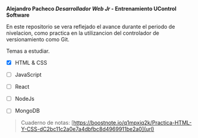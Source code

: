 **Alejandro Pacheco _Desarrollador Web Jr_ - Entrenamiento UControl Software**

  En este repositorio se vera reflejado el avance durante el periodo de nivelacion, como practica en la utilizancion del controlador de versionamiento como Git.
  
  Temas a estudiar.
  

- [x] HTML & CSS
  

- [ ] JavaScript
  

- [ ] React
  

- [ ] NodeJs
  

- [ ] MongoDB

> Cuaderno de notas: [https://boostnote.io/q1mpxiq2k/Practica-HTML-Y-CSS-dC2bc11c2a0e7a4dbfbc8d4969911be2a0](url)
